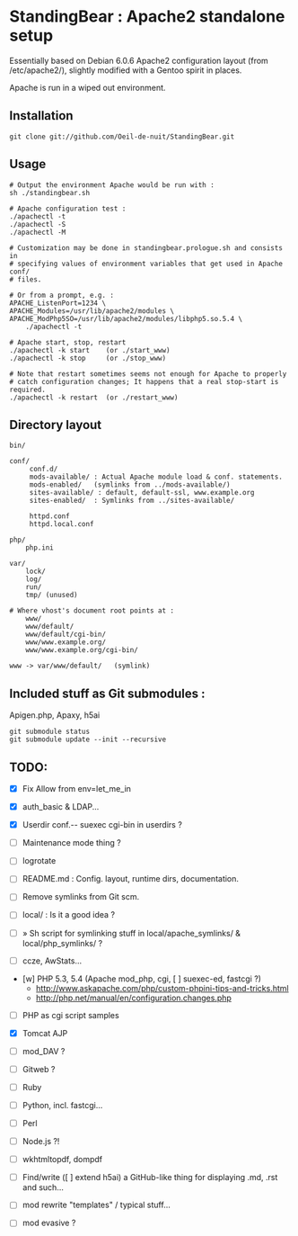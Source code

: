 # StandingBear : Apache2 standalone setup

Essentially based on Debian 6.0.6 Apache2 configuration layout (from
/etc/apache2/), slightly modified with a Gentoo spirit in places.

Apache is run in a wiped out environment.

## Installation

    git clone git://github.com/Oeil-de-nuit/StandingBear.git

## Usage

    # Output the environment Apache would be run with :
    sh ./standingbear.sh

    # Apache configuration test :
    ./apachectl -t
    ./apachectl -S
    ./apachectl -M

    # Customization may be done in standingbear.prologue.sh and consists in
    # specifying values of environment variables that get used in Apache conf/
    # files.

    # Or from a prompt, e.g. :
    APACHE_ListenPort=1234 \
    APACHE_Modules=/usr/lib/apache2/modules \
    APACHE_ModPhp5SO=/usr/lib/apache2/modules/libphp5.so.5.4 \
        ./apachectl -t

    # Apache start, stop, restart
    ./apachectl -k start    (or ./start_www)
    ./apachectl -k stop     (or ./stop_www)

    # Note that restart sometimes seems not enough for Apache to properly
    # catch configuration changes; It happens that a real stop-start is required.
    ./apachectl -k restart  (or ./restart_www)

## Directory layout

    bin/

    conf/
         conf.d/
         mods-available/ : Actual Apache module load & conf. statements.
         mods-enabled/   (symlinks from ../mods-available/)
         sites-available/ : default, default-ssl, www.example.org
         sites-enabled/  : Symlinks from ../sites-available/

         httpd.conf
         httpd.local.conf

    php/
        php.ini

    var/
        lock/
        log/
        run/
        tmp/ (unused)

    # Where vhost's document root points at :
        www/
        www/default/
        www/default/cgi-bin/
        www/www.example.org/
        www/www.example.org/cgi-bin/

    www -> var/www/default/   (symlink)

## Included stuff as Git submodules :

Apigen.php, Apaxy, h5ai

    git submodule status
    git submodule update --init --recursive



## TODO:

* [x] Fix Allow from env=let_me_in
* [x] auth_basic & LDAP...
* [x] Userdir conf.-- suexec cgi-bin in userdirs ?
* [ ] Maintenance mode thing ?
* [ ] logrotate
* [ ] README.md : Config. layout, runtime dirs, documentation.

* [ ] Remove symlinks from Git scm.
* [ ] local/ : Is it a good idea ?
* [ ]   » Sh script for symlinking stuff in local/apache_symlinks/ & local/php_symlinks/ ?
* [ ] ccze, AwStats...

* [w] PHP 5.3, 5.4 (Apache mod_php, cgi, [ ] suexec-ed, fastcgi ?)
    -   http://www.askapache.com/php/custom-phpini-tips-and-tricks.html
    -   http://php.net/manual/en/configuration.changes.php
* [ ] PHP as cgi script samples

* [x] Tomcat AJP
* [ ] mod_DAV ?
* [ ] Gitweb ?
* [ ] Ruby
* [ ] Python, incl. fastcgi...
* [ ] Perl
* [ ] Node.js ?!
* [ ] wkhtmltopdf, dompdf
* [ ] Find/write ([ ] extend h5ai) a GitHub-like thing for displaying .md, .rst and such...
* [ ] mod rewrite "templates" / typical stuff...
* [ ] mod evasive ?
